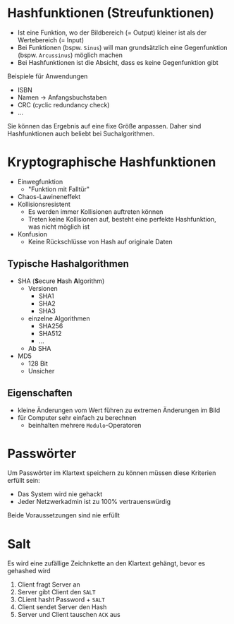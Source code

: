 Hashfunktionen (Streufunktionen)
====

- Ist eine Funktion, wo der Bildbereich (= Output) kleiner ist als der Wertebereich (= Input)
- Bei Funktionen (bspw. ``Sinus``) will man grundsätzlich eine Gegenfunktion (bspw. ``Arcussinus``) möglich machen
- Bei Hashfunktionen ist die Absicht, dass es keine Gegenfunktion gibt


Beispiele für Anwendungen

- ISBN
- Namen -> Anfangsbuchstaben
- CRC (cyclic redundancy check)
- ...


Sie können das Ergebnis auf eine fixe Größe anpassen. Daher sind Hashfunktionen auch beliebt bei Suchalgorithmen.


Kryptographische Hashfunktionen
====

- Einwegfunktion
    - "Funktion mit Falltür"
- Chaos-Lawineneffekt
- Kollisionsresistent
    - Es werden immer Kollisionen auftreten können
    - Treten keine Kollisionen auf, besteht eine perfekte Hashfunktion, was nicht möglich ist
- Konfusion
    - Keine Rückschlüsse von Hash auf originale Daten


Typische Hashalgorithmen
----

- SHA (**S**ecure **H**ash **A**lgorithm)
    - Versionen
        - SHA1
        - SHA2
        - SHA3
    - einzelne Algorithmen
        - SHA256
        - SHA512
        - ...
    - Ab SHA
- MD5
    - 128 Bit
    - Unsicher


Eigenschaften
----

- kleine Änderungen vom Wert führen zu extremen Änderungen im Bild
- für Computer sehr einfach zu berechnen
    - beinhalten mehrere ``Modulo``-Operatoren


Passwörter
====

Um Passwörter im Klartext speichern zu können müssen diese Kriterien erfüllt sein:

- Das System wird nie gehackt
- Jeder Netzwerkadmin ist zu 100% vertrauenswürdig

Beide Voraussetzungen sind nie erfüllt


Salt
====

Es wird eine zufällige Zeichnkette an den Klartext gehängt, bevor es gehashed wird

1. Client fragt Server an
2. Server gibt Client den ``SALT``
3. CLient hasht Password + ``SALT``
4. Client sendet Server den Hash
5. Server und Client tauschen ``ACK`` aus
